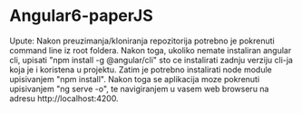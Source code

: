 # Angular6-paperJS
Upute: Nakon preuzimanja/kloniranja repozitorija potrebno je pokrenuti command line iz root foldera. Nakon toga, ukoliko nemate instaliran angular cli, upisati "npm install -g @angular/cli" sto ce instalirati zadnju verziju cli-ja koja je i koristena u projektu. Zatim je potrebno instalirati node module upisivanjem "npm install". Nakon toga se aplikacija moze pokrenuti upisivanjem "ng serve -o", te navigiranjem u vasem web browseru na adresu http://localhost:4200.